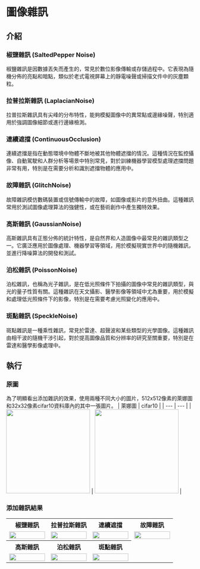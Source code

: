 # 圖像雜訊

## 介紹
### 椒鹽雜訊 (SaltedPepper Noise)
椒鹽雜訊是因數據丟失而產生的，常見於數位影像傳輸或存儲過程中。它表現為隨機分佈的亮點和暗點，類似於老式電視屏幕上的靜電噪聲或掃描文件中的灰塵顆粒。
### 拉普拉斯雜訊 (LaplacianNoise)
拉普拉斯雜訊具有尖峰的分布特性，能夠模擬圖像中的異常點或邊緣噪聲，特別適用於強調圖像細節或進行邊緣檢測。
### 連續遮擋 (ContinuousOcclusion)
連續遮擋是指在動態環境中物體不斷地被其他物體遮擋的情況。這種情況在監控攝像、自動駕駛和人群分析等場景中特別常見，對於訓練機器學習模型處理遮擋問題非常有用，特別是在需要分析和識別遮擋物體的應用中。
### 故障雜訊 (GlitchNoise)
故障雜訊模仿數碼裝置或信號傳輸中的故障，如圖像或影片的意外扭曲。這種雜訊常用於測試圖像處理算法的強健性，或在藝術創作中產生獨特效果。
### 高斯雜訊 (GaussianNoise)
高斯雜訊具有正態分佈的統計特性，是自然界和人造圖像中最常見的雜訊類型之一。它廣泛應用於圖像處理、機器學習等領域，用於模擬現實世界中的隨機雜訊，並進行降噪算法的開發和測試。
### 泊松雜訊 (PoissonNoise)
泊松雜訊，也稱為光子雜訊，是在低光照條件下拍攝的圖像中常見的雜訊類型，與光的量子性質有關。這種雜訊在天文攝影、醫學影像等領域中尤為重要，用於模擬和處理低光照條件下的影像，特別是在需要考慮光照變化的應用中。
### 斑點雜訊 (SpeckleNoise)
斑點雜訊是一種乘性雜訊，常見於雷達、超聲波和某些類型的光學圖像。這種雜訊由相干波的隨機干涉引起，對於提高圖像品質和分辨率的研究至關重要，特別是在雷達和醫學影像處理中。

## 執行
### 原圖
為了明顯看出添加雜訊的效果，使用兩種不同大小的圖片，512x512像素的萊娜圖和32x32像素cifar10資料庫內的其中一張圖片。
| 萊娜圖 | cifar10 |
| --- | --- |
| <img src="https://github.com/PHW22/Noise/assets/116903114/5c20a6b0-8d5d-431c-b824-ee72c1f09158" style="width: 225px; height: auto;" /> | <img src="https://github.com/PHW22/Noise/assets/116903114/e2e1bbf2-178d-4e1d-a850-1924c8e5264c" style="width: 225px; height: auto;" /> |



### 添加雜訊結果 

<table style="width: 100%; table-layout: fixed;">
  <tr>
    <th style="width: 25%;">椒鹽雜訊</th>
    <th style="width: 25%;">拉普拉斯雜訊</th>
    <th style="width: 25%;">連續遮擋</th>
    <th style="width: 25%;">故障雜訊</th>
  </tr>
  <tr>
    <td style="width: 25%; text-align: center;">
      <img src="https://github.com/PHW22/Noise/assets/116903114/e6c92fcc-9bec-47b8-a999-f164e6497e15" style="width: 100%; max-width: 300px; height: auto;" />
    </td>
    <td style="width: 25%; text-align: center;">
      <img src="https://github.com/PHW22/Noise/assets/116903114/591b9011-662a-4a7c-8a63-de13238df4f6" style="width: 100%; max-width: 300px; height: auto;" />
    </td>
    <td style="width: 25%; text-align: center;">
      <img src="https://github.com/PHW22/Noise/assets/116903114/f0909275-708a-427c-b618-0b476a1124cb" style="width: 100%; max-width: 300px; height: auto;" />
    </td>
    <td style="width: 25%; text-align: center;">
      <img src="https://github.com/PHW22/Noise/assets/116903114/c37effe9-753d-482d-87bf-4358dd57e867" style="width: 100%; max-width: 300px; height: auto;" />
    </td>
  </tr>
  <tr>
    <th>高斯雜訊</th>
    <th>泊松雜訊</th>
    <th>斑點雜訊</th> 
  </tr>
  <tr>
    <td style="width: 25%; text-align: center;">
      <img src="https://github.com/PHW22/Noise/assets/116903114/9fbaa785-baab-4e81-bf41-002814d8284b" style="width: 100%; max-width: 300px; height: auto;" />
    </td>
    <td style="width: 25%; text-align: center;">
      <img src="https://github.com/PHW22/Noise/assets/116903114/e46a4469-07dc-42be-876b-64f69347148a" style="width: 100%; max-width: 300px; height: auto;" />
    </td>
    <td style="width: 25%; text-align: center;">
      <img src="https://github.com/PHW22/Noise/assets/116903114/ecc1d2dd-28e1-4771-8082-59a163e0d5bc" style="width: 100%; max-width: 300px; height: auto;" />
    </td>
  </tr>
</table>





